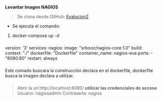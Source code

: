 **Levantar Imagen NAGIOS**

> Se clona desde GitHub:
[Evalucion2](https://github.com/jalegrias/evalucion2.git)

- Se ejecuta el comando:
1. docker-compose up -d
###
version: '3'
services:
  nagios:
    image: "srbooz/nagios-core:1.0"
    build: 
      context: "./"
      dockerfile: "Dockerfile"
    container_name: nagios-eva
    ports:
      - "8080:80"
    restart: always
###
###   

Este comado buscara la construcciòn declara en el dockerfile,
dockerfile busca la imagen declara a utilizar.

###

> Abrir la url http://localhost:8080/
**utilizar las credenciales de acceso**
Usuario: nagiosadmin
Contraseña: nagios
